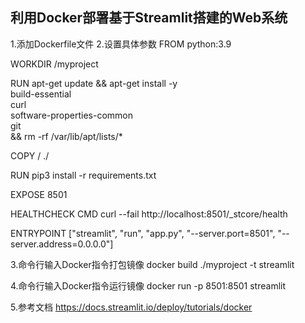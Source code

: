 ## 利用Docker部署基于Streamlit搭建的Web系统
1.添加Dockerfile文件
2.设置具体参数
FROM python:3.9

WORKDIR /myproject

RUN apt-get update && apt-get install -y \
    build-essential \
    curl \
    software-properties-common \
    git \
    && rm -rf /var/lib/apt/lists/*

COPY  / ./

RUN pip3 install -r requirements.txt

EXPOSE 8501

HEALTHCHECK CMD curl --fail http://localhost:8501/_stcore/health

ENTRYPOINT ["streamlit", "run", "app.py", "--server.port=8501", "--server.address=0.0.0.0"]

3.命令行输入Docker指令打包镜像
docker build ./myproject -t streamlit

4.命令行输入Docker指令运行镜像
docker run -p 8501:8501 streamlit

5.参考文档
https://docs.streamlit.io/deploy/tutorials/docker